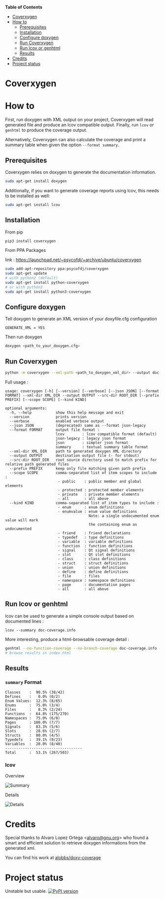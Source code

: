 <!-- markdown-toc start - Don't edit this section. Run M-x markdown-toc-generate-toc again -->
**Table of Contents**

- [Coverxygen](#coverxygen)
- [How to](#how-to)
    - [Prerequisites](#prerequisites)
    - [Installation](#installation)
    - [Configure doxygen](#configure-doxygen)
    - [Run Coverxygen](#run-coverxygen)
    - [Run lcov or genhtml](#run-lcov-or-genhtml)
    - [Results](#results)
- [Credits](#credits)
- [Project status](#project-status)

<!-- markdown-toc end -->

# Coverxygen


# How to

First, run doxygen with XML output on your project, Coverxygen will read generated file and produce an lcov compatible output.
Finally, run `lcov` or `genhtml` to produce the coverage output.

Alternatively, Coverxygen can also calculate the coverage and print a summary table when given the option `--format summary`.

## Prerequisites

Coverxygen relies on doxygen to generate the documentation information. 
```bash
sudo apt-get install doxygen
```

Additionally, if you want to generate coverage reports using lcov, this needs to be installed as well:
```bash
sudo apt-get install lcov
```

## Installation

From pip

```bash
pip3 install coverxygen
```
From PPA Packages

link : https://launchpad.net/~psycofdj/+archive/ubuntu/coverxygen
```bash
sudo add-apt-repository ppa:psycofdj/coverxygen
sudo apt-get update
# with python2 (default)
sudo apt-get install python-coverxygen        
# or with python3
sudo apt-get install python3-coverxygen
```

## Configure doxygen

Tell doxygen to generate an XML version of your doxyfile.cfg configuration
```
GENERATE_XML = YES
```

Then run doxygen
```bash
doxygen <path_to_your_doxygen.cfg>
```

## Run Coverxygen
```bash
python -m coverxygen --xml-path <path_to_doxygen_xml_dir> --output doc-coverage.info
```

Full usage :
```
usage: coverxygen [-h] [--version] [--verbose] [--json JSON] [--format FORMAT] --xml-dir XML_DIR --output OUTPUT --src-dir ROOT_DIR [--prefix PREFIX] [--scope SCOPE] [--kind KIND]

optional arguments:
  -h, --help           show this help message and exit
  --version            prints version
  --verbose            enabled verbose output
  --json JSON          (deprecated) same as --format json-legacy
  --format FORMAT      output file format : 
                       lcov        : lcov compatible format (default)
                       json-legacy : legacy json format
                       json        : simpler json format
                       summary     : textual summary table format
  --xml-dir XML_DIR    path to generated doxygen XML directory
  --output OUTPUT      destination output file (- for stdout)
  --src-dir ROOT_DIR   root source directory used to match prefix for relative path generated files
  --prefix PREFIX      keep only file matching given path prefix
  --scope SCOPE        comma-separated list of item scopes to include : 
                        - public    : public member and global elements
                        - protected : protected member elements
                        - private   : private member elements
                        - all       : all above
  --kind KIND          comma-separated list of item types to include : 
                        - enum      : enum definitions
                        - enumvalue : enum value definitions
                                      Note: a single undocumented enum value will mark
                                      the containing enum as undocumented
                        - friend    : friend declarations
                        - typedef   : type definitions
                        - variable  : variable definitions
                        - function  : function definitions
                        - signal    : Qt signal definitions
                        - slot      : Qt slot definitions
                        - class     : class definitions
                        - struct    : struct definitions
                        - union     : union definitions
                        - define    : define definitions
                        - file      : files
                        - namespace : namespace definitions
                        - page      : documentation pages
                        - all       : all above
```

## Run lcov or genhtml

lcov can be used to generate a simple console output based on documented lines :
```
lcov --summary doc-coverage.info
```

More interesting, produce a html-browsable coverage detail :
```bash
genhtml --no-function-coverage --no-branch-coverage doc-coverage.info -o .
# browse results in index.html
```

## Results

### `summary` Format

```
Classes    :  90.5% (38/42)
Defines    :   0.0% (0/2)
Enum Values:  12.3% (8/65)
Enums      :  75.0% (3/4)
Files      :   8.3% (2/24)
Functions  :  64.8% (175/270)
Namespaces :  75.0% (6/8)
Pages      : 100.0% (7/7)
Signals    :  83.3% (5/6)
Slots      :  28.6% (2/7)
Structs    :  80.0% (4/5)
Typedefs   :  39.1% (9/23)
Variables  :  20.0% (8/40)
-----------------------------------
Total      :  53.1% (267/503)
```

### lcov

Overview

![Summary](./docs/coverage-summary.png)

Details

![Details](./docs/coverage-details.png)

# Credits
Special thanks to Alvaro Lopez Ortega <[alvaro@gnu.org](mailto:alvaro@gnu.org)> who found a smart and efficient solution to retrieve doxygen informations from the generated xml.

You can find his work at [alobbs/doxy-coverage](https://github.com/alobbs/doxy-coverage)


# Project status

Unstable but usable.
[![PyPI version](https://badge.fury.io/py/coverxygen.svg)](https://badge.fury.io/py/coverxygen)


<!--  LocalWords:  doxyfile cfg xml alobbs doxy -->
<!-- Local Variables: -->
<!-- ispell-local-dictionary: "american" -->
<!-- End: -->
